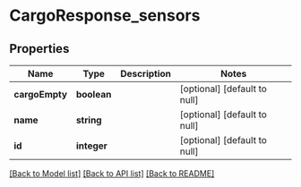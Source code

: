 # CargoResponse_sensors

## Properties
Name | Type | Description | Notes
------------ | ------------- | ------------- | -------------
**cargoEmpty** | **boolean** |  | [optional] [default to null]
**name** | **string** |  | [optional] [default to null]
**id** | **integer** |  | [optional] [default to null]

[[Back to Model list]](../README.md#documentation-for-models) [[Back to API list]](../README.md#documentation-for-api-endpoints) [[Back to README]](../README.md)


